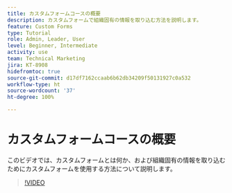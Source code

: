 ```yaml
---
title: カスタムフォームコースの概要
description: カスタムフォームで組織固有の情報を取り込む方法を説明します。
feature: Custom Forms
type: Tutorial
role: Admin, Leader, User
level: Beginner, Intermediate
activity: use
team: Technical Marketing
jira: KT-8908
hidefromtoc: true
source-git-commit: d17df7162ccaab6b62db34209f50131927c0a532
workflow-type: ht
source-wordcount: '37'
ht-degree: 100%

---
```


# カスタムフォームコースの概要

このビデオでは、カスタムフォームとは何か、および組織固有の情報を取り込むためにカスタムフォームを使用する方法について説明します。

>[!VIDEO](https://video.tv.adobe.com/v/3432757/?quality=12&learn=on&enablevpops&captions=jpn)
